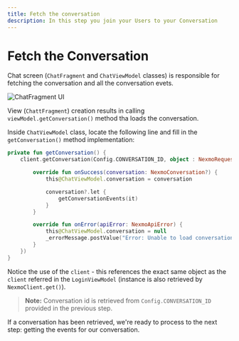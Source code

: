 ```yaml
---
title: Fetch the conversation
description: In this step you join your Users to your Conversation
---
```


# Fetch the Conversation

Chat screen (`ChatFragment` and `ChatViewModel` classes) is responsible for fetching the conversation and all the conversation evets.

![ChatFragment UI](/assets/images/client-sdk/android-in-app-messaging-chat/chat-fragment-ui.png)

View (`ChattFragment`) creation results in calling `viewModel.getConversation()` method tha loads the conversation.

Inside `ChatViewModel` class, locate the following line and fill in the `getConversation()` method implementation:

```kotlin
private fun getConversation() {
    client.getConversation(Config.CONVERSATION_ID, object : NexmoRequestListener<NexmoConversation> {

        override fun onSuccess(conversation: NexmoConversation?) {
            this@ChatViewModel.conversation = conversation

            conversation?.let {
                getConversationEvents(it)
            }
        }

        override fun onError(apiError: NexmoApiError) {
            this@ChatViewModel.conversation = null
            _errorMessage.postValue("Error: Unable to load conversation ${apiError.message}")
        }
    })
}
```

Notice the use of the `client` - this references the exact same object as the  `client` referred in the `LoginViewModel` (instance is also retrieved by `NexmoClient.get()`).

> **Note:** Conversation id is retrieved from `Config.CONVERSATION_ID` provided in the previous step.

If a conversation has been retrieved, we're ready to process to the next step: getting the events for our conversation.

